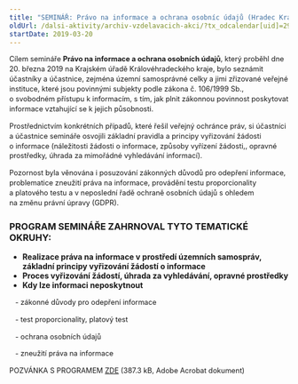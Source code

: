 ```yaml
---
title: "SEMINÁŘ: Právo na informace a ochrana osobníc údajů (Hradec Králové)"
oldUrl: /dalsi-aktivity/archiv-vzdelavacich-akci/?tx_odcalendar[uid]=295&cHash=a815707eb81d680c34bdc751a0f0ba7f
startDate: 2019-03-20
---
```


<p class="align-blok" style="line-height: 17.92px; font-size: 12.8px;"><span style="font-size: 12.8px;">Cílem semináře </span><b>Právo na informace a ochrana osobních údajů</b><span style="font-size: 12.8px;">, který proběhl dne 20. března 2019 na Krajském úřadě Královéhradeckého kraje</span><span style="font-size: 12.8px;">, bylo seznámit účastníky a účastnice, zejména územní samosprávné celky a jimi zřizované veřejné instituce, které jsou povinnými subjekty podle zákona č. 106/1999 Sb., o svobodném přístupu k informacím, s tím, jak plnit zákonnou povinnost poskytovat informace vztahující se k jejich působnosti.</span></p>
<p class="align-blok" style="line-height: 17.92px; font-size: 12.8px;"><span style="font-size: 12.8px;">Prostřednictvím konkrétních případů, které řešil veřejný ochránce práv, si účastníci a účastnice semináře osvojili základní pravidla a principy vyřizování žádosti o informace (náležitosti žádosti o informace, způsoby vyřízení žádosti,, opravné prostředky, úhrada za mimořádné vyhledávání informací).</span></p>
<p class="align-blok" style="line-height: 17.92px; font-size: 12.8px;"><span style="font-size: 12.8px;">Pozornost byla věnována i posuzování zákonných důvodů pro odepření informace, problematice zneužití práva na informace, provádění testu proporcionality a platového testu a v neposlední řadě ochraně osobních údajů s ohledem na změnu právní úpravy (GDPR).</span></p><h3 class="align-blok">PROGRAM SEMINÁŘE ZAHRNOVAL TYTO TEMATICKÉ OKRUHY:</h3><b><ul><li><b>Realizace práva na informace v prostředí územních samospráv, základní principy vyřizování žádostí o informace</b></li><li><b>Proces vyřizování žádostí, úhrada za vyhledávání, opravné prostředky</b></li><li><b>Kdy lze informaci neposkytnout</b></li></ul></b>
<p style="line-height: 17.92px; font-size: 12.8px;">   - zákonné důvody pro odepření informace</p>
<p style="line-height: 17.92px; font-size: 12.8px;">   - test proporcionality, platový test</p>
<p style="line-height: 17.92px; font-size: 12.8px;">   - ochrana osobních údajů</p>
<p style="line-height: 17.92px; font-size: 12.8px;">   - zneužití práva na informace</p>
<p style="line-height: 17.92px; font-size: 12.8px;"></p>
<p style="line-height: 17.92px; font-size: 12.8px;"></p>
<p style="line-height: 17.92px; font-size: 12.8px;"><span style="font-size: 12.8px;">POZVÁNKA S PROGRAMEM <a href="https://www.ochrance.cz/uploads-import/projekt_ESF/00_2019_VA/SEMINARE/03_20_Pravo_na_informace_a_ochrana_osobnich_udaju/03_20_Pravo_na_informace_a_ochrana_osobnich_udaju_POZVANKA.pdf" target="_blank">ZDE</a> (387.3 kB, Adobe Acrobat dokument)</span></p>
